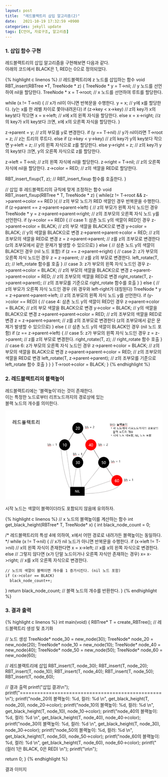 ```yaml
---
layout: post
title:  "레드블랙트리 삽입 알고리즘(2)"
date:   2021-10-19 17:32:59 +0900
categories: jekyll update
tags: [C언어, 자료구조, 알고리즘]
---
```


### 1. 삽입 함수 구현

레드블랙트리의 삽입 알고리즘을 구현해보면 다음과 같다.  
아래의 코드에서 BLACK은 1, RED는 0으로 정의되었다.

{% highlight c linenos %}
// 레드블랙트리에 z 노드를 삽입하는 함수
void RBT_insert(RBTree *T, TreeNode * z)
{
  TreeNode * y = T->nil; // y 노드를 선언하여 nil을 할당한다.
  TreeNode * x = T->root; // x 노드를 선언하여 루트를 할당한다.

  while (x != T->nil) { // x가 nil이 아니면 반복문을 수행한다.
    y = x;              // y에 x를 할당한다. (y는 x를 한 레벨 차이로 쫓아내려온다)
    if (z->key < x->key) // z의 key가 x의 key보다 작으면
      x = x->left; // x에 x의 왼쪽 자식을 할당한다.
    else x = x->right; //z의 key가 x의 key보다 크면, x에 x의 오른쪽 자식을 할당한다.
  }

  z->parent = y; // z의 부모를 y로 변경한다.
  if (y == T->nil) // y가 nil이라면
    T->root = z; // z는 트리의 루트다.
  else if (z->key < y->key) // z의 key가 y의 key보다 작으면
    y->left = z; // y의 왼쪽 자식으로 z를 할당한다.
  else y->right = z; // z의 key가 y의 key보다 크면, y의 오른쪽 자식으로 z를 할당한다.

  z->left = T->nil; // z의 왼쪽 자식에 nil을 할당한다.
  z->right = T->nil; // z의 오른쪽 자식에 nil을 할당한다. 
  z->color = RED; // z의 색깔을 RED로 할당한다.

  RBT_insert_fixup(T, z); // RBT_insert_fixup 함수를 호출한다.
}

// 삽입 후 레드블랙트리의 규칙에 맞게 조정하는 함수
void RBT_insert_fixup(RBTree * T, TreeNode * z)
{
  while(z != T->root && z->parent->color == RED ){ // z의 부모 노드가 RED 색깔인 경우 반복문을 수행한다.
    if (z->parent == z->parent->parent->left) { // z의 부모가 왼쪽 자식 노드인 경우
      TreeNode * y = z->parent->parent->right; // z의 조부모의 오른쪽 자식 노드 y를 선언한다.
      if (y->color == RED) { // case 1: 삼촌 노드 y의 색깔이 RED인 경우
        z->parent->color = BLACK; // z의 부모 색깔을 BLACK으로 변경
        y->color = BLACK; // y의 색깔을 BLACK으로 변경
        z->parent->parent->color = RED; // z의 조부모의 색깔을 RED로 변경
        z = z->parent->parent; // z를 z의 조부모로 변경한다 (z의 조부모에서 같은 문제가 발생할 수 있으므로)
      } 
      else { // 삼촌 노드 y의 색깔이 BLACK인 경우 (nil 노드 포함)
        if (z == z->parent->right) { // case 2: z가 부모의 오른쪽 자식 노드인 경우
          z = z->parent; // z를 z의 부모로 변경한다.
          left_rotate(T, z); // left_rotate 함수를 호출
        } // case 3: z가 부모의 왼쪽 자식 노드인 경우
        z->parent->color = BLACK; // z의 부모의 색깔을 BLACK으로 변경
        z->parent->parent->color = RED; // z의 조부모의 색깔을 RED로 변경
        right_rotate(T, z->parent->parent); // z의 조부모를 기준으로 right_rotate 함수를 호출
      }
    } 
    else { // z의 부모가 오른쪽 자식 노드인 경우 (위 경우와 left-right가 대칭된다)
      TreeNode * y = z->parent->parent->left; // z의 조부모의 왼쪽 자식 노드 y를 선언한다.
      if (y->color == RED) { // case 4: 삼촌 노드 y의 색깔이 RED인 경우
        z->parent->color = BLACK; // z의 부모 색깔을 BLACK으로 변경
        y->color = BLACK; // y의 색깔을 BLACK으로 변경
        z->parent->parent->color = RED; // z의 조부모의 색깔을 RED로 변경
        z = z->parent->parent; // z를 z의 조부모로 변경한다 (z의 조부모에서 같은 문제가 발생할 수 있으므로)
      }
      else { // 삼촌 노드 y의 색깔이 BLACK인 경우 (nil 노드 포함)
        if (z == z->parent->left) { // case 5: z가 부모의 왼쪽 자식 노드인 경우
          z = z->parent; // z를 z의 부모로 변경한다.
          right_rotate(T, z); // right_rotate 함수 호출
        } // case 6: z가 부모의 오른쪽 자식 노드인 경우
        z->parent->color = BLACK; // z의 부모의 색깔을 BLACK으로 변경
        z->parent->parent->color = RED; // z의 조부모의 색깔을 RED로 변경
        left_rotate(T, z->parent->parent); // z의 조부모를 기준으로 left_rotate 함수 호출
      }
    }
  }
  T->root->color = BLACK;
}
{% endhighlight %}

### 2. 레드블랙트리의 블랙높이

레드블랙트리에는 '블랙높이'라는 것이 존재한다.  
이는 특정한 노드로부터 리프노드까지의 경로상에 있는  
블랙 노드의 개수를 의미한다.  

![레드블랙트리](https://github.com/gitul0515/gitul0515.github.io/blob/main/_posts/image/211020_1.png?raw=true)

시작 노드는 색깔이 블랙이더라도 포함되지 않음에 유의하자.

{% highlight c linenos %}
// x 노드의 블랙높이를 계산하는 함수
int get_black_height(RBTree* T, TreeNode* x) {
  int black_node_count = 0;

  /* 레드블랙트리의 특성 4에 의하여, 
  x에서 어떤 경로로 내려가든 블랙높이는 동일하다. */
  while (x != T->nil) { // x가 nil 노드가 아니면 반복문을 수행한다.
    if (x->left != T->nil) // x의 왼쪽 자식이 존재한다면
      x = x->left; // x를 x의 왼쪽 자식으로 변경한다.
    else // 그렇지 않다면 (x가 단말 노드이거나 오른쪽 자식만 존재하는 경우)
      x= x->right; // x를 x의 오른쪽 자식으로 변경한다.

    // 노드의 색깔이 블랙이면 개수를 1 증가시킨다. (nil 노드 포함)
    if (x->color == BLACK)
      black_node_count++;
  }
  return black_node_count; // 블랙 노드의 개수를 반환한다.
}
{% endhighlight %}

### 3. 결과 출력

{% highlight c linenos %}
int main(void)
{
  RBTree* T = create_RBTree(); // 레드블랙트리 생성 및 초기화

  // 노드 생성
  TreeNode* node_30 = new_node(30); 
  TreeNode* node_20 = new_node(20); 
  TreeNode* node_10 = new_node(10); 
  TreeNode* node_40 = new_node(40); 
  TreeNode* node_50 = new_node(50); 
  TreeNode* node_60 = new_node(60); 

  // 레드블랙트리에 삽입
  RBT_insert(T, node_30);
  RBT_insert(T, node_20);
  RBT_insert(T, node_10);
  RBT_insert(T, node_40);
  RBT_insert(T, node_50);
  RBT_insert(T, node_60);

  // 결과 출력
  printf("삽입 결과\n");
  printf("=================================================\n");
  printf("node_20의 블랙높이: %d, 컬러: %d \n", 
  get_black_height(T, node_20), node_20->color);
  printf("node_10의 블랙높이: %d, 컬러: %d \n", 
  get_black_height(T, node_10), node_10->color);
  printf("node_40의 블랙높이: %d, 컬러: %d \n", 
  get_black_height(T, node_40), node_40->color);
  printf("node_30의 블랙높이: %d, 컬러: %d \n", 
  get_black_height(T, node_30), node_30->color);
  printf("node_50의 블랙높이: %d, 컬러: %d \n", 
  get_black_height(T, node_50), node_50->color);
  printf("node_60의 블랙높이: %d, 컬러: %d \n", 
  get_black_height(T, node_60), node_60->color);
  printf("     (컬러 1은 BLACK, 0은 RED) \n");
  printf("\n\n");

  return 0;
}
{% endhighlight %}

결과 이미지

[jekyll-docs]: https://jekyllrb.com/docs/home
[jekyll-gh]:   https://github.com/jekyll/jekyll
[jekyll-talk]: https://talk.jekyllrb.com/
